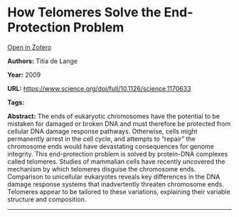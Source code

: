 # How Telomeres Solve the End-Protection Problem
[Open in Zotero](zotero://select/items/@deLange_2009)

**Authors:** Titia de Lange

**Year:** 2009

**URL:** https://www.science.org/doi/full/10.1126/science.1170633

**Tags:**

**Abstract:** The ends of eukaryotic chromosomes have the potential to be mistaken for damaged or broken DNA and must therefore be protected from cellular DNA damage response pathways. Otherwise, cells might permanently arrest in the cell cycle, and attempts to “repair” the chromosome ends would have devastating consequences for genome integrity. This end-protection problem is solved by protein-DNA complexes called telomeres. Studies of mammalian cells have recently uncovered the mechanism by which telomeres disguise the chromosome ends. Comparison to unicellular eukaryotes reveals key differences in the DNA damage response systems that inadvertently threaten chromosome ends. Telomeres appear to be tailored to these variations, explaining their variable structure and composition.

---